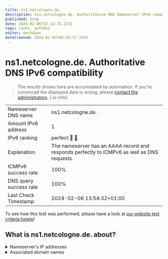 ```yaml
---
title: ns1.netcologne.de.
description: ns1.netcologne.de. Authoritative DNS Nameserver IPv6 compatibility
published: true
date: 2024-02-06T14:14:15.223Z
tags: rank1, authdns
editor: markdown
dateCreated: 2024-02-03T00:58:57.245Z
---
```


# ns1.netcologne.de. Authoritative DNS IPv6 compatibility

> The results shown here are accumulated by automation. If you're convinced the displayed data is wrong, please [contact the administrators](/howto/chat). 
{.is-info}




|   |   |
| - | - |
| Nameserver DNS name | ns1.netcologne.de.
| Amount IPv6 address | 1
| IPv6 ranking | perfect :1st_place_medal: [🔗](/howto/ranking) |
| Explanation | The nameserver has an AAAA record and responds perfectly to ICMPv6 as well as DNS requests. |
| ICMPv6 success rate | 100%|
| DNS query success rate | 100% |
| Last Check Timestamp | 2024-02-06 13:54:32+01:00 |

To see how this test was performed, please have a look at [our website test criteria howto](/howto/testcriteria/authdns)!


## What is ns1.netcologne.de. about?




<details>
<summary>Nameserver's IP addresses</summary>

2001:4dd0:100:1020:53:1:0:1

</details>



<details>
<summary>Associated domain names</summary>

www.netaachen.de

www.netcologne.de

</details>

